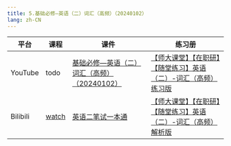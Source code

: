 ```yaml
---
title: 5.基础必修—英语（二）词汇（高频）（20240102）
lang: zh-CN
---
```



| 平台       | 课程                                                                                                                                    | 课件                                                                                                                                                                                                                                                                                                              | 练习册                                                                                                                                                                                                                                                                                                                                                                                                                   |
|----------|---------------------------------------------------------------------------------------------------------------------------------------|-----------------------------------------------------------------------------------------------------------------------------------------------------------------------------------------------------------------------------------------------------------------------------------------------------------------|-----------------------------------------------------------------------------------------------------------------------------------------------------------------------------------------------------------------------------------------------------------------------------------------------------------------------------------------------------------------------------------------------------------------------|
| YouTube  | todo                                                                                                                                  | [基础必修—英语（二）词汇（高频）（20240102）](../../public/english/%E8%8B%B1%E8%AF%AD%E4%BA%8C-%E6%AD%A3%E5%BC%8F%E8%AF%BE/pdf/%E5%9F%BA%E7%A1%80%E5%BF%85%E4%BF%AE%E2%80%94%E8%8B%B1%E8%AF%AD%EF%BC%88%E4%BA%8C%EF%BC%89%E8%AF%8D%E6%B1%87%EF%BC%88%E9%AB%98%E9%A2%91%EF%BC%89%EF%BC%8820240102%EF%BC%89%E4%B8%8A%E4%BC%A0.pdf) | [【师大课堂】【在职研】【随堂练习】英语（二）-词汇（高频） 练习版](../../public/english/%E8%8B%B1%E8%AF%AD%E4%BA%8C-%E6%AD%A3%E5%BC%8F%E8%AF%BE/pdf/%E3%80%90%E5%B8%88%E5%A4%A7%E8%AF%BE%E5%A0%82%E3%80%91%E3%80%90%E5%9C%A8%E8%81%8C%E7%A0%94%E3%80%91%E3%80%90%E9%9A%8F%E5%A0%82%E7%BB%83%E4%B9%A0%E3%80%91%E8%8B%B1%E8%AF%AD%EF%BC%88%E4%BA%8C%EF%BC%89-%E8%AF%8D%E6%B1%87%EF%BC%88%E9%AB%98%E9%A2%91%EF%BC%89%20%E7%BB%83%E4%B9%A0%E7%89%88.pdf) |
| Bilibili | [watch](https://www.bilibili.com/video/BV1unW1e8Ege?spm_id_from=333.788.videopod.sections&vd_source=752f1f454ebffd32e5dbe02742c48dab) | [英语二笔试一本通](../../public/english/%E8%8B%B1%E8%AF%AD%E4%BA%8C-%E6%AD%A3%E5%BC%8F%E8%AF%BE/pdf/1.%E3%80%90%E7%AC%94%E8%AF%95%E4%B8%80%E6%9C%AC%E9%80%9A%E3%80%91%E8%8B%B1%E8%AF%AD%EF%BC%88%E4%BA%8C%EF%BC%89.pdf)                                                                                                 | [【师大课堂】【在职研】【随堂练习】英语（二）-词汇（高频） 解析版](../../public/english/%E8%8B%B1%E8%AF%AD%E4%BA%8C-%E6%AD%A3%E5%BC%8F%E8%AF%BE/pdf/%E3%80%90%E5%B8%88%E5%A4%A7%E8%AF%BE%E5%A0%82%E3%80%91%E3%80%90%E5%9C%A8%E8%81%8C%E7%A0%94%E3%80%91%E3%80%90%E9%9A%8F%E5%A0%82%E7%BB%83%E4%B9%A0%E3%80%91%E8%8B%B1%E8%AF%AD%EF%BC%88%E4%BA%8C%EF%BC%89-%E8%AF%8D%E6%B1%87%EF%BC%88%E9%AB%98%E9%A2%91%EF%BC%89%20%E8%A7%A3%E6%9E%90%E7%89%88.pdf) |









